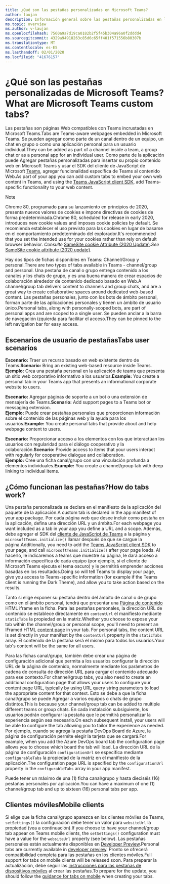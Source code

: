 ```yaml
---
title: ¿Qué son las pestañas personalizadas en Microsoft Teams?
author: laujan
description: Información general sobre las pestañas personalizadas en la plataforma de Microsoft Teams
ms.topic: overview
ms.author: v-laujan
ms.openlocfilehash: 7560a9a7d19ca0182b2f5f45b304a96a0f2dddd4
ms.sourcegitcommit: 4329a94918263c85d6c65ff401f571556b80307b
ms.translationtype: MT
ms.contentlocale: es-ES
ms.lasthandoff: 02/01/2020
ms.locfileid: "41676157"
---
```

# <a name="what-are-microsoft-teams-custom-tabs"></a><span data-ttu-id="ae2d6-103">¿Qué son las pestañas personalizadas de Microsoft Teams?</span><span class="sxs-lookup"><span data-stu-id="ae2d6-103">What are Microsoft Teams custom tabs?</span></span>

<span data-ttu-id="ae2d6-104">Las pestañas son páginas Web compatibles con Teams incrustadas en Microsoft Teams.</span><span class="sxs-lookup"><span data-stu-id="ae2d6-104">Tabs are Teams-aware webpages embedded in Microsoft Teams.</span></span> <span data-ttu-id="ae2d6-105">Se pueden agregar como parte de un canal dentro de un equipo, un chat en grupo o como una aplicación personal para un usuario individual.</span><span class="sxs-lookup"><span data-stu-id="ae2d6-105">They can be added as part of a channel inside a team, a group chat or as a personal app for an individual user.</span></span> <span data-ttu-id="ae2d6-106">Como parte de la aplicación puede Agregar pestañas personalizadas para insertar su propio contenido web en Microsoft Teams y usar el SDK del cliente de JavaScript de Microsoft [Teams](/javascript/api/overview/msteams-client), agregar funcionalidad específica de Teams al contenido Web.</span><span class="sxs-lookup"><span data-stu-id="ae2d6-106">As part of your app you can add custom tabs to embed your own web content in Teams, and using the [Teams JavaScript client SDK](/javascript/api/overview/msteams-client), add Teams-specific functionality to your web content.</span></span>

> [!NOTE]
> <span data-ttu-id="ae2d6-107">Chrome 80, programado para su lanzamiento en principios de 2020, presenta nuevos valores de cookies e impone directivas de cookies de forma predeterminada.</span><span class="sxs-lookup"><span data-stu-id="ae2d6-107">Chrome 80, scheduled for release in early 2020, introduces new cookie values and imposes cookie policies by default.</span></span> <span data-ttu-id="ae2d6-108">Se recomienda establecer el uso previsto para las cookies en lugar de basarse en el comportamiento predeterminado del explorador.</span><span class="sxs-lookup"><span data-stu-id="ae2d6-108">It's recommended that you set the intended use for your cookies rather than rely on default browser behavior.</span></span> <span data-ttu-id="ae2d6-109">*Consulte* [SameSite cookie Attribute (2020 Update)](../resources/samesite-cookie-update.md).</span><span class="sxs-lookup"><span data-stu-id="ae2d6-109">*See* [SameSite cookie attribute (2020 update)](../resources/samesite-cookie-update.md).</span></span>

<span data-ttu-id="ae2d6-110">Hay dos tipos de fichas disponibles en Teams: Channel/Group y personal.</span><span class="sxs-lookup"><span data-stu-id="ae2d6-110">There are two types of tabs available in Teams - channel/group and personal.</span></span> <span data-ttu-id="ae2d6-111">Una pestaña de canal o grupo entrega contenido a los canales y los chats de grupo, y es una buena manera de crear espacios de colaboración alrededor de contenido dedicado basado en Web.</span><span class="sxs-lookup"><span data-stu-id="ae2d6-111">A channel/group tab delivers content to channels and group chats, and are a great way to create collaborative spaces around dedicated web-based content.</span></span> <span data-ttu-id="ae2d6-112">Las pestañas personales, junto con los bots de ámbito personal, forman parte de las aplicaciones personales y tienen un ámbito de usuario único.</span><span class="sxs-lookup"><span data-stu-id="ae2d6-112">Personal tabs, along with personally-scoped bots, are part of personal apps and are scoped to a single user.</span></span> <span data-ttu-id="ae2d6-113">Se pueden anclar a la barra de navegación izquierda para facilitar el acceso.</span><span class="sxs-lookup"><span data-stu-id="ae2d6-113">They can be pinned to the left navigation bar for easy access.</span></span>

## <a name="tabs-user-scenarios"></a><span data-ttu-id="ae2d6-114">Escenarios de usuario de pestañas</span><span class="sxs-lookup"><span data-stu-id="ae2d6-114">Tabs user scenarios</span></span>

<span data-ttu-id="ae2d6-115">**Escenario:** Traer un recurso basado en web existente dentro de Teams.</span><span class="sxs-lookup"><span data-stu-id="ae2d6-115">**Scenario:** Bring an existing web-based resource inside Teams.</span></span> \
<span data-ttu-id="ae2d6-116">**Ejemplo:** Crea una pestaña personal en la aplicación de teams que presenta un sitio web corporativo informativo a los usuarios.</span><span class="sxs-lookup"><span data-stu-id="ae2d6-116">**Example:** You create a personal tab in your Teams app that presents an informational corporate website to users.</span></span>

<span data-ttu-id="ae2d6-117">**Escenario:** Agregar páginas de soporte a un bot o una extensión de mensajería de Teams.</span><span class="sxs-lookup"><span data-stu-id="ae2d6-117">**Scenario:** Add support pages to a Teams bot or messaging extension.</span></span> \
<span data-ttu-id="ae2d6-118">**Ejemplo:** Puede crear pestañas personales que proporcionen información sobre el contenido de las páginas web y la ayuda para los usuarios.</span><span class="sxs-lookup"><span data-stu-id="ae2d6-118">**Example:** You create personal tabs that provide about and help webpage content to users.</span></span>

<span data-ttu-id="ae2d6-119">**Escenario:** Proporcionar acceso a los elementos con los que interactúan los usuarios con regularidad para el diálogo cooperativo y la colaboración.</span><span class="sxs-lookup"><span data-stu-id="ae2d6-119">**Scenario:** Provide access to items that your users interact with regularly for cooperative dialogue and collaboration.</span></span> \
<span data-ttu-id="ae2d6-120">**Ejemplo:** Cree una ficha canal/grupo con una vinculación profunda a elementos individuales.</span><span class="sxs-lookup"><span data-stu-id="ae2d6-120">**Example:** You create a channel/group tab with deep linking to individual items.</span></span>

## <a name="how-do-tabs-work"></a><span data-ttu-id="ae2d6-121">¿Cómo funcionan las pestañas?</span><span class="sxs-lookup"><span data-stu-id="ae2d6-121">How do tabs work?</span></span>

<span data-ttu-id="ae2d6-122">Una pestaña personalizada se declara en el manifiesto de la aplicación del paquete de la aplicación.</span><span class="sxs-lookup"><span data-stu-id="ae2d6-122">A custom tab is declared in the app manifest of your app package.</span></span> <span data-ttu-id="ae2d6-123">Por cada página web que desee incluir como pestaña en la aplicación, defina una dirección URL y un ámbito.</span><span class="sxs-lookup"><span data-stu-id="ae2d6-123">For each webpage you want included as a tab in your app you define a URL and a scope.</span></span> <span data-ttu-id="ae2d6-124">Además, debe agregar el SDK del [cliente de JavaScript de Teams](/javascript/api/overview/msteams-client) a la página y `microsoftTeams.initialize()` llamar después de que se cargue la página.</span><span class="sxs-lookup"><span data-stu-id="ae2d6-124">Additionally, you need to add the [Teams JavaScript client SDK](/javascript/api/overview/msteams-client) to your page, and call `microsoftTeams.initialize()` after your page loads.</span></span> <span data-ttu-id="ae2d6-125">Al hacerlo, le indicaremos a teams que muestre su página, le dará acceso a información específica de cada equipo (por ejemplo, si el cliente de Microsoft Teams ejecuta el tema oscuro) y le permitirá emprender acciones basadas en los resultados.</span><span class="sxs-lookup"><span data-stu-id="ae2d6-125">Doing so will tell Teams to display your page, give you access to Teams-specific information (for example if the Teams client is running the Dark Theme), and allow you to take action based on the results.</span></span>

<span data-ttu-id="ae2d6-126">Tanto si elige exponer su pestaña dentro del ámbito de canal o de grupo como en el ámbito personal, tendrá que presentar una [Página de contenido](~/tabs/how-to/create-tab-pages/content-page.md) HTML iframe en la ficha. Para las pestañas personales, la dirección URL de contenido se establece directamente en `contentUrl` el manifiesto mediante `staticTabs` la propiedad en la matriz.</span><span class="sxs-lookup"><span data-stu-id="ae2d6-126">Whether you choose to expose your tab within the channel/group or personal scope, you'll need to present an IFramed HTML [content page](~/tabs/how-to/create-tab-pages/content-page.md) in your tab. For personal tabs, the content URL is set directly in your manifest by the `contentUrl` property in the `staticTabs` array.</span></span> <span data-ttu-id="ae2d6-127">El contenido de la pestaña será el mismo para todos los usuarios.</span><span class="sxs-lookup"><span data-stu-id="ae2d6-127">Your tab's content will be the same for all users.</span></span>

<span data-ttu-id="ae2d6-128">Para las fichas canal/grupo, también debe crear una página de configuración adicional que permita a los usuarios configurar la dirección URL de la página de contenido, normalmente mediante los parámetros de cadena de consulta de dirección URL para cargar el contenido adecuado para ese contexto.</span><span class="sxs-lookup"><span data-stu-id="ae2d6-128">For channel/group tabs, you also need to create an additional configuration page that allows your users to configure your content page URL, typically by using URL query string parameters to load the appropriate content for that context.</span></span> <span data-ttu-id="ae2d6-129">Esto se debe a que la ficha canal/grupo se puede Agregar a varios equipos o chats de grupo distintos.</span><span class="sxs-lookup"><span data-stu-id="ae2d6-129">This is because your channel/group tab can be added to multiple different teams or group chats.</span></span> <span data-ttu-id="ae2d6-130">En cada instalación subsiguiente, los usuarios podrán configurar la pestaña que le permitirá personalizar la experiencia según sea necesario.</span><span class="sxs-lookup"><span data-stu-id="ae2d6-130">On each subsequent install, your users will be able to configure the tab allowing you to tailor the experience as needed.</span></span> <span data-ttu-id="ae2d6-131">Por ejemplo, cuando se agrega la pestaña DevOps Board de Azure, la página de configuración permite elegir la tarjeta que se cargará.</span><span class="sxs-lookup"><span data-stu-id="ae2d6-131">For example, when you add the Azure DevOps board tab the configuration page allows you to choose which board the tab will load.</span></span> <span data-ttu-id="ae2d6-132">La dirección URL de la página de configuración `configurationUrl` se especifica mediante `configurableTabs` la propiedad de la matriz en el manifiesto de la aplicación.</span><span class="sxs-lookup"><span data-stu-id="ae2d6-132">The configuration page URL is specified by the  `configurationUrl` property in the `configurableTabs` array in your app manifest.</span></span>

<span data-ttu-id="ae2d6-133">Puede tener un máximo de una (1) ficha canal/grupo y hasta dieciséis (16) pestañas personales por aplicación.</span><span class="sxs-lookup"><span data-stu-id="ae2d6-133">You can have a maximum of one (1) channel/group tab and up to sixteen (16) personal tabs per app.</span></span>

## <a name="mobile-clients"></a><span data-ttu-id="ae2d6-134">Clientes móviles</span><span class="sxs-lookup"><span data-stu-id="ae2d6-134">Mobile clients</span></span>

<span data-ttu-id="ae2d6-135">Si elige que la ficha canal/grupo aparezca en los clientes móviles de Teams, `setSettings()` la configuración debe tener un valor para `websiteUrl` la propiedad (vea a continuación).</span><span class="sxs-lookup"><span data-stu-id="ae2d6-135">If you choose to have your channel/group tab appear on Teams mobile clients, the `setSettings()` configuration must have a value for the `websiteUrl` property (see below).</span></span> <span data-ttu-id="ae2d6-136">Las pestañas personales están actualmente disponibles en [Developer Preview](~/resources/dev-preview/developer-preview-intro.md).</span><span class="sxs-lookup"><span data-stu-id="ae2d6-136">Personal tabs are currently available in [developer preview](~/resources/dev-preview/developer-preview-intro.md).</span></span> <span data-ttu-id="ae2d6-137">Pronto se ofrecerá compatibilidad completa para las pestañas en los clientes móviles.</span><span class="sxs-lookup"><span data-stu-id="ae2d6-137">Full support for tabs on mobile clients will be released soon.</span></span> <span data-ttu-id="ae2d6-138">Para preparar la actualización, debe seguir las [instrucciones para las pestañas de dispositivos móviles](~/tabs/design/tabs-mobile.md) al crear las pestañas.</span><span class="sxs-lookup"><span data-stu-id="ae2d6-138">To prepare for the update, you should follow the [guidance for tabs on mobile](~/tabs/design/tabs-mobile.md) when creating your tabs.</span></span>
